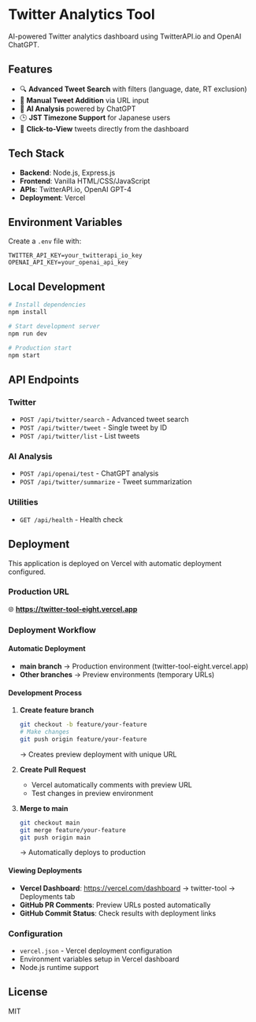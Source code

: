 # Twitter Analytics Tool

AI-powered Twitter analytics dashboard using TwitterAPI.io and OpenAI ChatGPT.

## Features

- 🔍 **Advanced Tweet Search** with filters (language, date, RT exclusion)
- 📎 **Manual Tweet Addition** via URL input  
- 🤖 **AI Analysis** powered by ChatGPT
- 🕒 **JST Timezone Support** for Japanese users
- 🔗 **Click-to-View** tweets directly from the dashboard

## Tech Stack

- **Backend**: Node.js, Express.js
- **Frontend**: Vanilla HTML/CSS/JavaScript
- **APIs**: TwitterAPI.io, OpenAI GPT-4
- **Deployment**: Vercel

## Environment Variables

Create a `.env` file with:

```
TWITTER_API_KEY=your_twitterapi_io_key
OPENAI_API_KEY=your_openai_api_key
```

## Local Development

```bash
# Install dependencies
npm install

# Start development server
npm run dev

# Production start
npm start
```

## API Endpoints

### Twitter
- `POST /api/twitter/search` - Advanced tweet search
- `POST /api/twitter/tweet` - Single tweet by ID
- `POST /api/twitter/list` - List tweets

### AI Analysis
- `POST /api/openai/test` - ChatGPT analysis
- `POST /api/twitter/summarize` - Tweet summarization

### Utilities
- `GET /api/health` - Health check

## Deployment

This application is deployed on Vercel with automatic deployment configured.

### Production URL
🌐 **https://twitter-tool-eight.vercel.app**

### Deployment Workflow

#### Automatic Deployment
- **main branch** → Production environment (twitter-tool-eight.vercel.app)
- **Other branches** → Preview environments (temporary URLs)

#### Development Process
1. **Create feature branch**
   ```bash
   git checkout -b feature/your-feature
   # Make changes
   git push origin feature/your-feature
   ```
   → Creates preview deployment with unique URL

2. **Create Pull Request**
   - Vercel automatically comments with preview URL
   - Test changes in preview environment

3. **Merge to main**
   ```bash
   git checkout main
   git merge feature/your-feature
   git push origin main
   ```
   → Automatically deploys to production

#### Viewing Deployments
- **Vercel Dashboard**: https://vercel.com/dashboard → twitter-tool → Deployments tab
- **GitHub PR Comments**: Preview URLs posted automatically
- **GitHub Commit Status**: Check results with deployment links

### Configuration
- `vercel.json` - Vercel deployment configuration
- Environment variables setup in Vercel dashboard
- Node.js runtime support

## License

MIT